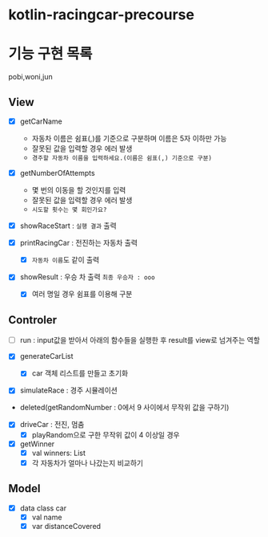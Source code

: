 # kotlin-racingcar-precourse


# 기능 구현 목록

pobi,woni,jun

## View
- [x] getCarName
  - 자동차 이름은 쉼표(,)를 기준으로 구분하며 이름은 5자 이하만 가능  
  - 잘못된 값을 입력할 경우 에러 발생
  - `경주할 자동차 이름을 입력하세요.(이름은 쉼표(,) 기준으로 구분)`

- [x] getNumberOfAttempts
  - 몇 번의 이동을 할 것인지를 입력
  - 잘못된 값을 입력할 경우 에러 발생
  - `시도할 횟수는 몇 회인가요?`

- [x] showRaceStart : `실행 결과` 출력

- [x] printRacingCar : 전진하는 자동차 출력
    - [x] `자동차 이름`도 같이 출력

- [x] showResult : 우승 차 출력 `최종 우승자 : ooo`
  - [x] 여러 명일 경우 쉼표를 이용해 구분

## Controler

- [ ] run : input값을 받아서 아래의 함수들을 실행한 후 result를 view로 넘겨주는 역할

- [x] generateCarList
  - [x] car 객체 리스트를 만들고 초기화
  
- [x] simulateRace : 경주 시뮬레이션

- deleted(getRandomNumber : 0에서 9 사이에서 무작위 값을 구하기)

- [x] driveCar : 전진, 멈춤
  - [x] playRandom으로 구한 무작위 값이 4 이상일 경우

- [x] getWinner
  - [x] val winners: List<String>
  - [x] 각 자동차가 얼마나 나갔는지 비교하기

## Model
- [x] data class car
  - [x] val name
  - [x] var distanceCovered